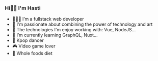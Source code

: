 ### Hi👋🏻 I'm Hasti

- 👩🏻‍💻 I’m a fullstack web developer
- 🌟 I'm passionate about combining the power of technology and art
- 💜 The technologies I'm enjoy working with: Vue, NodeJS...
- 🌱 I’m currently learning GraphQL, Nuxt...
- 💃 Kpop dancer
- 🎮 Video game lover
- 🍓 Whole foods diet


<!---
qin0511/qin0511 is a ✨ special ✨ repository because its `README.md` (this file) appears on your GitHub profile.
You can click the Preview link to take a look at your changes.
--->
